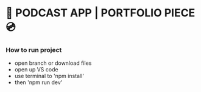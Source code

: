 # 🎵 PODCAST APP | PORTFOLIO PIECE 💿

### How to run project

- open branch or download files
- open up VS code 
- use terminal to 'npm install'
- then 'npm run dev'